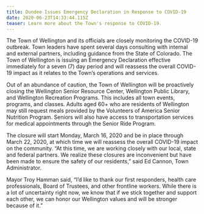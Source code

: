 ```yaml
---
title: Dundee Issues Emergency Declaration in Response to COVID-19
date: 2020-06-23T14:33:44.115Z
teaser: Learn more about the Town's response to COVID-19.
---
```

The Town of Wellington and its officials are closely monitoring the COVID-19 outbreak. Town leaders have spent several days consulting with internal and external partners, including guidance from the State of Colorado. The Town of Wellington is issuing an Emergency Declaration effective immediately for a seven (7) day period and will reassess the overall COVID-19 impact as it relates to the Town’s operations and services.

Out of an abundance of caution, the Town of Wellington will be proactively closing the Wellington Senior Resource Center, Wellington Public Library, and Wellington Recreation Programs. This includes all town events, programs, and classes. Adults aged 60+ who are residents of Wellington may still request meals provided by the Volunteers of America Senior Nutrition Program. Seniors will also have access to transportation services for medical appointments through the Senior Ride Program.

The closure will start Monday, March 16, 2020 and be in place through March 22, 2020, at which time we will reassess the overall COVID-19 impact on the community. “At this time, we are working closely with our local, state and federal partners. We realize these closures are inconvenient but have been made to ensure the safety of our residents,” said Ed Cannon, Town Administrator.

Mayor Troy Hamman said, “I’d like to thank our first responders, health care professionals, Board of Trustees, and other frontline workers. While there is a lot of uncertainty right now, we know that if we stick together and support each other, we can honor our Wellington values and will be stronger because of it.”